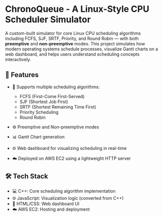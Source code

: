 # ChronoQueue - A Linux-Style CPU Scheduler Simulator

A custom-built simulator for core Linux CPU scheduling algorithms including FCFS, SJF, SRTF, Priority, and Round Robin — with both **preemptive** and **non-preemptive** modes.
This project simulates how modern operating systems schedule processes, visualize Gantt charts on a web dashboard, and helps users understand scheduling concepts interactively.

## 🚀 Features

- 🔁 Supports multiple scheduling algorithms:
  - FCFS (First-Come First-Served)
  - SJF (Shortest Job First)
  - SRTF (Shortest Remaining Time First)
  - Priority Scheduling
  - Round Robin

- ⚙️ Preemptive and Non-preemptive modes
- 📊 Gantt Chart generation
- 🌐 Web dashboard for visualizing scheduling in real-time
- ☁️ Deployed on AWS EC2 using a lightweight HTTP server


## 🛠 Tech Stack

- 💻 C++: Core scheduling algorithm implementation  
- 🌐 JavaScript: Visualization logic (converted from C++)  
- 🧱 HTML/CSS: Web dashboard UI  
- ☁️ AWS EC2: Hosting and deployment  
